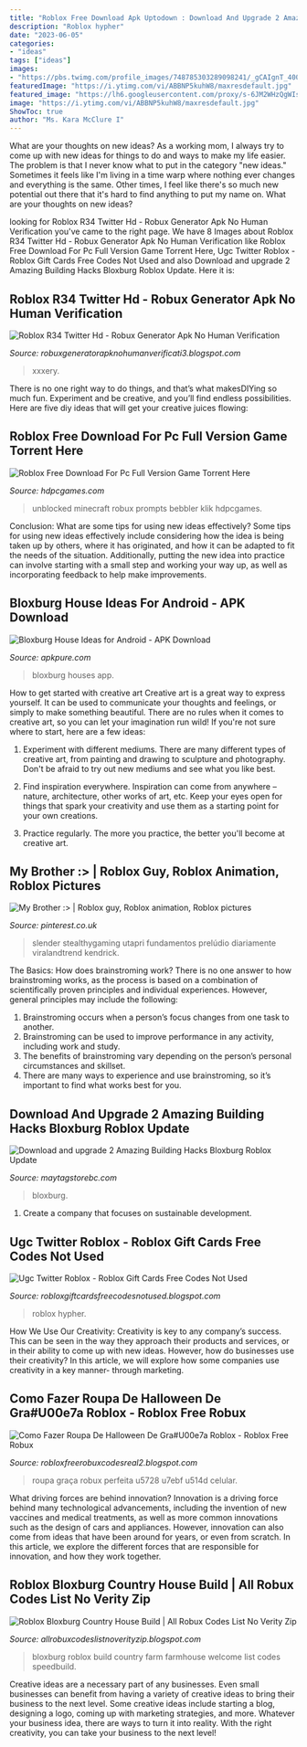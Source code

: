 ```yaml
---
title: "Roblox Free Download Apk Uptodown : Download And Upgrade 2 Amazing Building Hacks Bloxburg Roblox Update"
description: "Roblox hypher"
date: "2023-06-05"
categories:
- "ideas"
tags: ["ideas"]
images:
- "https://pbs.twimg.com/profile_images/748785303289098241/_gCAIgnT_400x400.jpg"
featuredImage: "https://i.ytimg.com/vi/ABBNP5kuhW8/maxresdefault.jpg"
featured_image: "https://lh6.googleusercontent.com/proxy/s-6JM2WHzQgWIs-FtigaTprrnTEkMTV1kRe2bfeff8ZuV3SH4L5yQskMUMV9Y9gZYZxHdaB1njhVtKEEdGUJ7cdoysE1Kzc3=w1200-h630-pd"
image: "https://i.ytimg.com/vi/ABBNP5kuhW8/maxresdefault.jpg"
ShowToc: true
author: "Ms. Kara McClure I"
---
```



What are your thoughts on new ideas?
As a working mom, I always try to come up with new ideas for things to do and ways to make my life easier. The problem is that I never know what to put in the category "new ideas." Sometimes it feels like I'm living in a time warp where nothing ever changes and everything is the same. Other times, I feel like there's so much new potential out there that it's hard to find anything to put my name on. What are your thoughts on new ideas?

	

		
looking for Roblox R34 Twitter Hd - Robux Generator Apk No Human Verification you've came to the right page. We have 8 Images about Roblox R34 Twitter Hd - Robux Generator Apk No Human Verification like Roblox Free Download For Pc Full Version Game Torrent Here, Ugc Twitter Roblox - Roblox Gift Cards Free Codes Not Used and also Download and upgrade 2 Amazing Building Hacks Bloxburg Roblox Update. Here it is:
		
    
## Roblox R34 Twitter Hd - Robux Generator Apk No Human Verification

<img loading=lazy src="https://pbs.twimg.com/profile_images/748785303289098241/_gCAIgnT_400x400.jpg" onerror="this.onerror=null;this.src='https://tse1.mm.bing.net/th?id=OIP.0Tz2MVg_U7GYPj13ebQpeQHaHa&amp;pid=15.1';" alt="Roblox R34 Twitter Hd - Robux Generator Apk No Human Verification">

_Source: robuxgeneratorapknohumanverificati3.blogspot.com_

>xxxery. 

	

There is no one right way to do things, and that’s what makesDIYing so much fun. Experiment and be creative, and you’ll find endless possibilities. Here are five diy ideas that will get your creative juices flowing:

    
## Roblox Free Download For Pc Full Version Game Torrent Here

<img loading=lazy src="https://hdpcgames.com/wp-content/uploads/2020/12/roblox-torrent-download-pc-1024x537.jpg" onerror="this.onerror=null;this.src='https://tse3.mm.bing.net/th?id=OIP.pj1p5cZMYQx-fCAZ6aOAiQHaD4&amp;pid=15.1';" alt="Roblox Free Download For Pc Full Version Game Torrent Here">

_Source: hdpcgames.com_

>unblocked minecraft robux prompts bebbler klik hdpcgames. 

	

Conclusion: What are some tips for using new ideas effectively?
Some tips for using new ideas effectively include considering how the idea is being taken up by others, where it has originated, and how it can be adapted to fit the needs of the situation. Additionally, putting the new idea into practice can involve starting with a small step and working your way up, as well as incorporating feedback to help make improvements.

    
## Bloxburg House Ideas For Android - APK Download

<img loading=lazy src="https://image.winudf.com/v2/image1/Y29tLnl1ZGFkZXZlbG9wZXIuYmxveGJ1cmdfc2NyZWVuXzNfMTU5NzIwNTk2NV8wMTg/screen-3.jpg?h=355&amp;fakeurl=1&amp;type=.jpg" onerror="this.onerror=null;this.src='https://tse4.mm.bing.net/th?id=OIP.SgAr7-iWntkmpLk3mmJoOwHaFN&amp;pid=15.1';" alt="Bloxburg House Ideas for Android - APK Download">

_Source: apkpure.com_

>bloxburg houses app. 

	

How to get started with creative art
Creative art is a great way to express yourself. It can be used to communicate your thoughts and feelings, or simply to make something beautiful. There are no rules when it comes to creative art, so you can let your imagination run wild! If you're not sure where to start, here are a few ideas:
1. Experiment with different mediums. There are many different types of creative art, from painting and drawing to sculpture and photography. Don't be afraid to try out new mediums and see what you like best.

2. Find inspiration everywhere. Inspiration can come from anywhere – nature, architecture, other works of art, etc. Keep your eyes open for things that spark your creativity and use them as a starting point for your own creations.

3. Practice regularly. The more you practice, the better you'll become at creative art.

    
## My Brother :&gt; | Roblox Guy, Roblox Animation, Roblox Pictures

<img loading=lazy src="https://i.pinimg.com/originals/43/a1/4f/43a14f7055e3692ad88d91aae4d5d0e1.jpg" onerror="this.onerror=null;this.src='https://tse4.mm.bing.net/th?id=OIP.MNRdFIFZNbbqCqKagNwaHwHaKY&amp;pid=15.1';" alt="My Brother :&gt; | Roblox guy, Roblox animation, Roblox pictures">

_Source: pinterest.co.uk_

>slender stealthygaming utapri fundamentos prelúdio diariamente viralandtrend kendrick. 

	

The Basics: How does brainstroming work?
There is no one answer to how brainstroming works, as the process is based on a combination of scientifically proven principles and individual experiences. However, general principles may include the following:
1. Brainstroming occurs when a person’s focus changes from one task to another.
2. Brainstroming can be used to improve performance in any activity, including work and study.
3. The benefits of brainstroming vary depending on the person’s personal circumstances and skillset.
4. There are many ways to experience and use brainstroming, so it’s important to find what works best for you.

    
## Download And Upgrade 2 Amazing Building Hacks Bloxburg Roblox Update

<img loading=lazy src="https://i.ytimg.com/vi/7NuAgZVpeMg/hq720.jpg?sqp=-oaymwEhCK4FEIIDSFryq4qpAxMIARUAAAAAGAElAADIQj0AgKJD&amp;rs=AOn4CLA8DjoYNuklKxF7Sh4PFI257w6Mog" onerror="this.onerror=null;this.src='https://tse4.mm.bing.net/th?id=OIP.yEWZPtkF39HiE8k94fBg5gHaEK&amp;pid=15.1';" alt="Download and upgrade 2 Amazing Building Hacks Bloxburg Roblox Update">

_Source: maytagstorebc.com_

>bloxburg. 

	

1. Create a company that focuses on sustainable development.

    
## Ugc Twitter Roblox - Roblox Gift Cards Free Codes Not Used

<img loading=lazy src="https://pbs.twimg.com/media/EGoSzn5XYAAzktX.jpg" onerror="this.onerror=null;this.src='https://tse3.mm.bing.net/th?id=OIP.39iawoVG3G-j9yJORTYh-AHaD2&amp;pid=15.1';" alt="Ugc Twitter Roblox - Roblox Gift Cards Free Codes Not Used">

_Source: robloxgiftcardsfreecodesnotused.blogspot.com_

>roblox hypher. 

	

How We Use Our Creativity:
Creativity is key to any company’s success. This can be seen in the way they approach their products and services, or in their ability to come up with new ideas. However, how do businesses use their creativity? In this article, we will explore how some companies use creativity in a key manner- through marketing.

    
## Como Fazer Roupa De Halloween De Gra#U00e7a Roblox - Roblox Free Robux

<img loading=lazy src="https://i.ytimg.com/vi/ABBNP5kuhW8/maxresdefault.jpg" onerror="this.onerror=null;this.src='https://tse4.mm.bing.net/th?id=OIP.N3wy6sBxZspr7XuCknYb5QHaEK&amp;pid=15.1';" alt="Como Fazer Roupa De Halloween De Gra#U00e7a Roblox - Roblox Free Robux">

_Source: robloxfreerobuxcodesreal2.blogspot.com_

>roupa graça robux perfeita u5728 u7ebf u514d celular. 

	

What driving forces are behind innovation?
Innovation is a driving force behind many technological advancements, including the invention of new vaccines and medical treatments, as well as more common innovations such as the design of cars and appliances. However, innovation can also come from ideas that have been around for years, or even from scratch. In this article, we explore the different forces that are responsible for innovation, and how they work together.

    
## Roblox Bloxburg Country House Build | All Robux Codes List No Verity Zip

<img loading=lazy src="https://lh6.googleusercontent.com/proxy/s-6JM2WHzQgWIs-FtigaTprrnTEkMTV1kRe2bfeff8ZuV3SH4L5yQskMUMV9Y9gZYZxHdaB1njhVtKEEdGUJ7cdoysE1Kzc3=w1200-h630-pd" onerror="this.onerror=null;this.src='https://tse4.mm.bing.net/th?id=OIP.0nBLTwiyXi27BDq9cy-GYAHaD4&amp;pid=15.1';" alt="Roblox Bloxburg Country House Build | All Robux Codes List No Verity Zip">

_Source: allrobuxcodeslistnoverityzip.blogspot.com_

>bloxburg roblox build country farm farmhouse welcome list codes speedbuild. 

	

Creative ideas are a necessary part of any businesses. Even small businesses can benefit from having a variety of creative ideas to bring their business to the next level. Some creative ideas include starting a blog, designing a logo, coming up with marketing strategies, and more. Whatever your business idea, there are ways to turn it into reality. With the right creativity, you can take your business to the next level!

